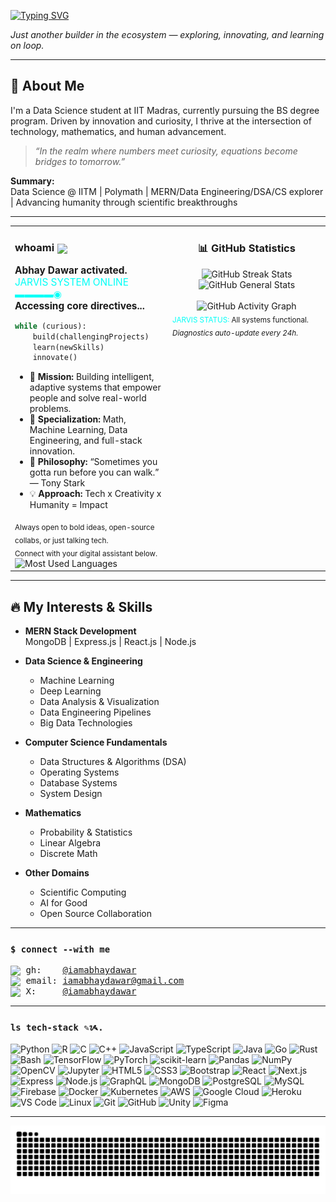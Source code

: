<a href="https://git.io/typing-svg"><img src="https://readme-typing-svg.herokuapp.com?font=Fira+Code&pause=1000&color=BBBBB9&background=FF5EAD00&width=438&height=51&lines=%23+Hi%2C+I'm+Abhay+Dawar%E2%9A%A1;%3CI'm+Into+Machine+Learning+%3E%F0%9F%A7%A0;%3CI'm+Into+Neural+Networks%3E%F0%9F%95%B8" alt="Typing SVG" /></a>

_Just another builder in the ecosystem — exploring, innovating, and learning on loop._

---

## 🌟 About Me

I'm a Data Science student at IIT Madras, currently pursuing the BS degree program. Driven by innovation and curiosity, I thrive at the intersection of technology, mathematics, and human advancement.

> _“In the realm where numbers meet curiosity, equations become bridges to tomorrow.”_

**Summary:**  
Data Science @ IITM | Polymath | MERN/Data Engineering/DSA/CS explorer | Advancing humanity through scientific breakthroughs

---

<table>
<tr>
<td valign="top" width="50%">

<!-- whoami JARVIS section, always open -->
<div>

<h3 align="left"><strong>whoami</strong> <img src="https://media.giphy.com/media/3o7budMRwZvNGJ3pyE/giphy.gif" width="49" style="vertical-align: middle" /></h3>

<div align="left" style="font-size: 1.1em;">
<b>Abhay Dawar activated.</b> <br>
<span style="color:#00fff7;">JARVIS SYSTEM ONLINE ▬▬▬▬◉</span><br>
<b>Accessing core directives...</b>
</div>

```python
while (curious):
    build(challengingProjects)
    learn(newSkills)
    innovate()
```

- 🧠 <b>Mission:</b> Building intelligent, adaptive systems that empower people and solve real-world problems.
- 🤖 <b>Specialization:</b> Math, Machine Learning, Data Engineering, and full-stack innovation.
- 🔬 <b>Philosophy:</b> “Sometimes you gotta run before you can walk.” — Tony Stark
- 💡 <b>Approach:</b> Tech x Creativity x Humanity = Impact

<sub>
Always open to bold ideas, open-source collabs, or just talking tech.<br>
Connect with your digital assistant below.
</sub>

  <!-- Language Stats -->
  <img height="180" src="https://github-readme-stats.vercel.app/api/top-langs/?username=iamabhaydawar&layout=compact&theme=github_dark&hide_border=true&bg_color=0D1117&title_color=FFFFFF&icon_color=FFFFFF&text_color=C9D1D9" alt="Most Used Languages"/>
</div>

</td>
<td valign="top" width="50%">

<!-- Dynamic GitHub Stats (with Jarvis/Tony Stark vibes) -->

<div align="center">
  <!-- GitHub Statistics Section -->
  <h3>📊 GitHub Statistics</h3>
  
  <!-- Top Row: Streak and General Stats -->
  <div>
    <img height="180" src="https://github-readme-streak-stats.herokuapp.com/?user=iamabhaydawar&theme=tokyonight&hide_border=true" alt="GitHub Streak Stats"/>
    <img height="180" src="https://github-readme-stats.vercel.app/api?username=iamabhaydawar&show_icons=true&theme=github_dark&hide_border=true&bg_color=0D1117&title_color=FFFFFF&icon_color=FFFFFF&text_color=C9D1D9&include_all_commits=true&count_private=true" alt="GitHub General Stats"/>
  </div>

  
  <br/>
  
  <!-- Activity Graph -->
  <img width="100%" src="https://github-readme-activity-graph.vercel.app/graph?username=iamabhaydawar&theme=react-dark&hide_border=true&custom_title=Contribution%20Graph" alt="GitHub Activity Graph"/>
</div>

<sub>
<span style="color:#00fff7;">JARVIS STATUS:</span> All systems functional.<br>
<em>Diagnostics auto-update every 24h.</em>
</sub>

</td>
</tr>
</table>

---

## 🔥 My Interests & Skills

- **MERN Stack Development**  
  MongoDB | Express.js | React.js | Node.js

- **Data Science & Engineering**
  - Machine Learning
  - Deep Learning
  - Data Analysis & Visualization
  - Data Engineering Pipelines
  - Big Data Technologies

- **Computer Science Fundamentals**
  - Data Structures & Algorithms (DSA)
  - Operating Systems
  - Database Systems
  - System Design

- **Mathematics**
  - Probability & Statistics
  - Linear Algebra
  - Discrete Math

- **Other Domains**
  - Scientific Computing
  - AI for Good
  - Open Source Collaboration

---


### `$ connect --with me`
<pre>
<img src="https://img.icons8.com/material-outlined/24/FFFFFF/github.png" width="15px" style="vertical-align: middle;"> gh:    <a href="https://github.com/iamabhaydawar">@iamabhaydawar</a>
<img src="https://img.icons8.com/material-outlined/24/FFFFFF/mail.png" width="15px" style="vertical-align: middle;"> email: <a href="mailto:ykranjan09@gmail.com">iamabhaydawar@gmail.com</a>
<img src="https://img.icons8.com/material-outlined/24/FFFFFF/twitter.png" width="15px" style="vertical-align: middle;"> X:     <a href="https://x.com/ykranjan09">@iamabhaydawar</a>
</pre>
---

### `ls tech-stack ✎ᝰ.`

<span>
  <!-- Core Languages & Data -->
  <img src="https://cdn.jsdelivr.net/gh/devicons/devicon/icons/python/python-original.svg" width="26" title="Python"/>
  <img src="https://cdn.jsdelivr.net/gh/devicons/devicon/icons/r/r-original.svg" width="26" title="R"/>
  <img src="https://cdn.jsdelivr.net/gh/devicons/devicon/icons/c/c-original.svg" width="26" title="C"/>
  <img src="https://cdn.jsdelivr.net/gh/devicons/devicon/icons/cplusplus/cplusplus-original.svg" width="26" title="C++"/>
 
  <img src="https://cdn.jsdelivr.net/gh/devicons/devicon/icons/javascript/javascript-original.svg" width="26" title="JavaScript"/>
  <img src="https://cdn.jsdelivr.net/gh/devicons/devicon/icons/typescript/typescript-original.svg" width="26" title="TypeScript"/> 
  <img src="https://cdn.jsdelivr.net/gh/devicons/devicon/icons/java/java-original.svg" width="26" title="Java"/>
  <img src="https://cdn.jsdelivr.net/gh/devicons/devicon/icons/go/go-original.svg" width="26" title="Go"/>
  <!-- Correct Rust Icon -->
  <img src="https://cdn.jsdelivr.net/gh/devicons/devicon/icons/rust/rust-original.svg" width="26" title="Rust"/>
  <img src="https://cdn.jsdelivr.net/gh/devicons/devicon/icons/bash/bash-original.svg" width="26" title="Bash"/>
  <!-- Data & ML -->
  <img src="https://cdn.jsdelivr.net/gh/devicons/devicon/icons/tensorflow/tensorflow-original.svg" width="26" title="TensorFlow"/>
  <img src="https://cdn.jsdelivr.net/gh/devicons/devicon/icons/pytorch/pytorch-original.svg" width="26" title="PyTorch"/>
  <!-- Correct scikit-learn Icon -->
  <img src="https://cdn.jsdelivr.net/gh/devicons/devicon/icons/scikitlearn/scikitlearn-original.svg" width="26" title="scikit-learn"/>
  <img src="https://cdn.jsdelivr.net/gh/devicons/devicon/icons/pandas/pandas-original.svg" width="26" title="Pandas"/>
  <img src="https://cdn.jsdelivr.net/gh/devicons/devicon/icons/numpy/numpy-original.svg" width="26" title="NumPy"/>
  <img src="https://cdn.jsdelivr.net/gh/devicons/devicon/icons/opencv/opencv-original.svg" width="26" title="OpenCV"/>
  <img src="https://cdn.jsdelivr.net/gh/devicons/devicon/icons/jupyter/jupyter-original.svg" width="26" title="Jupyter"/>
  <!-- Web & Cloud -->
  <img src="https://cdn.jsdelivr.net/gh/devicons/devicon/icons/html5/html5-original.svg" width="26" title="HTML5"/>
  <img src="https://cdn.jsdelivr.net/gh/devicons/devicon/icons/css3/css3-original.svg" width="26" title="CSS3"/>
  <img src="https://cdn.jsdelivr.net/gh/devicons/devicon/icons/bootstrap/bootstrap-original.svg" width="26" title="Bootstrap"/>
  <img src="https://cdn.jsdelivr.net/gh/devicons/devicon/icons/react/react-original.svg" width="26" title="React"/>
  <img src="https://cdn.jsdelivr.net/gh/devicons/devicon/icons/nextjs/nextjs-original.svg" width="26" title="Next.js"/>
  <img src="https://cdn.jsdelivr.net/gh/devicons/devicon/icons/express/express-original.svg" width="26" title="Express"/>
  <img src="https://cdn.jsdelivr.net/gh/devicons/devicon/icons/nodejs/nodejs-original.svg" width="26" title="Node.js"/>
  <img src="https://cdn.jsdelivr.net/gh/devicons/devicon/icons/graphql/graphql-plain.svg" width="26" title="GraphQL"/>
  <img src="https://cdn.jsdelivr.net/gh/devicons/devicon/icons/mongodb/mongodb-original.svg" width="26" title="MongoDB"/>
  <img src="https://cdn.jsdelivr.net/gh/devicons/devicon/icons/postgresql/postgresql-original.svg" width="26" title="PostgreSQL"/>
  <img src="https://cdn.jsdelivr.net/gh/devicons/devicon/icons/mysql/mysql-original.svg" width="26" title="MySQL"/>
  <img src="https://cdn.jsdelivr.net/gh/devicons/devicon/icons/firebase/firebase-plain.svg" width="26" title="Firebase"/>
  <img src="https://cdn.jsdelivr.net/gh/devicons/devicon/icons/docker/docker-original.svg" width="26" title="Docker"/>
  <img src="https://cdn.jsdelivr.net/gh/devicons/devicon/icons/kubernetes/kubernetes-plain.svg" width="26" title="Kubernetes"/>
  <!-- Correct AWS Icon -->
  <img src="https://cdn.jsdelivr.net/gh/devicons/devicon/icons/amazonwebservices/amazonwebservices-original-wordmark.svg" width="26" title="AWS"/>
  <img src="https://cdn.jsdelivr.net/gh/devicons/devicon/icons/googlecloud/googlecloud-original.svg" width="26" title="Google Cloud"/>
  <img src="https://cdn.jsdelivr.net/gh/devicons/devicon/icons/heroku/heroku-original.svg" width="26" title="Heroku"/>
  <img src="https://cdn.jsdelivr.net/gh/devicons/devicon/icons/vscode/vscode-original.svg" width="26" title="VS Code"/>
  <img src="https://cdn.jsdelivr.net/gh/devicons/devicon/icons/linux/linux-original.svg" width="26" title="Linux"/>
  <img src="https://cdn.jsdelivr.net/gh/devicons/devicon/icons/git/git-original.svg" width="26" title="Git"/>
  <img src="https://cdn.jsdelivr.net/gh/devicons/devicon/icons/github/github-original.svg" width="26" title="GitHub"/>
  <img src="https://cdn.jsdelivr.net/gh/devicons/devicon/icons/unity/unity-original.svg" width="26" title="Unity"/>
  <img src="https://cdn.jsdelivr.net/gh/devicons/devicon/icons/figma/figma-original.svg" width="26" title="Figma"/>
</span>

---

<!--
TODO: Always improving this README!
-->

![GitHub Snake Dark](https://raw.githubusercontent.com/iamabhaydawar/iamabhaydawar/output/github-contribution-grid-snake-dark.svg#gh-dark-mode-only)
